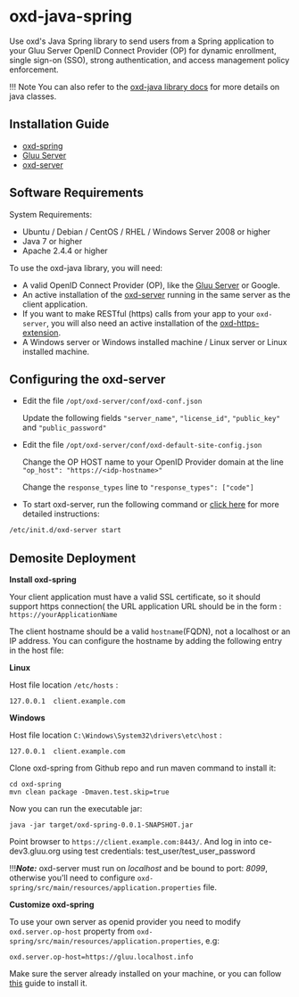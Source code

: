 # oxd-java-spring

Use oxd's Java Spring library to send users from a Spring application to your Gluu Server OpenID Connect Provider (OP) for dynamic enrollment, single sign-on (SSO), strong authentication, and access management policy enforcement.  

!!! Note
    You can also refer to the [oxd-java library docs](../languages/java/) for more details on java classes.


## Installation Guide

- [oxd-spring](https://github.com/GluuFederation/oxd-spring)
- [Gluu Server](https://gluu.org/docs/ce/3.1.2/installation-guide/install/)
- [oxd-server](../../../install/index.md)


## Software Requirements

System Requirements:

- Ubuntu / Debian / CentOS / RHEL / Windows Server 2008 or higher
- Java 7 or higher
- Apache 2.4.4 or higher

To use the oxd-java library, you will need:

- A valid OpenID Connect Provider (OP), like the [Gluu Server](https://gluu.org/docs/ce/installation-guide/install/) or Google.    
- An active installation of the [oxd-server](../../../install/index.md) running in the same server as the client application.
- If you want to make RESTful (https) calls from your app to your `oxd-server`, you will also need an active installation of the [oxd-https-extension](../../../oxd-https/start/index.md).  
- A Windows server or Windows installed machine / Linux server or Linux installed machine.


## Configuring the oxd-server

- Edit the file `/opt/oxd-server/conf/oxd-conf.json` 

    Update the following fields `"server_name"`, `"license_id"`, `"public_key"` and `"public_password"`

- Edit the file `/opt/oxd-server/conf/oxd-default-site-config.json`

    Change the OP HOST name to your OpenID Provider domain at the line `"op_host": "https://<idp-hostname>"`

    Change the `response_types` line to `"response_types": ["code"]`

- To start oxd-server, run the following command or [click here](../../../install/index.md) for more detailed instructions:

```bash
/etc/init.d/oxd-server start
```


## Demosite Deployment

**Install oxd-spring**

Your client application must have a valid SSL certificate, so it should support https connection(  the URL application URL should be in the form : `https://yourApplicationName`    

The client hostname should be a valid `hostname`(FQDN), not a localhost or an IP address. You can configure the hostname by adding the following entry in the host file:

**Linux**

Host file location `/etc/hosts` :

`127.0.0.1  client.example.com`  

**Windows**

Host file location `C:\Windows\System32\drivers\etc\host` :

`127.0.0.1  client.example.com`

Clone oxd-spring from Github repo and run maven command to install it:
```
cd oxd-spring 
mvn clean package -Dmaven.test.skip=true
```

Now you can run the executable jar:
```
java -jar target/oxd-spring-0.0.1-SNAPSHOT.jar
```

Point browser to `https://client.example.com:8443/`. And log in into ce-dev3.gluu.org using test credentials: test_user/test_user_password 

!!!***Note:*** 
    oxd-server must run on *localhost* and be bound to port: *8099*, otherwise you'll need to configure `oxd-spring/src/main/resources/application.properties` file.


**Customize oxd-spring**

To use your own server as openid provider you need to modify `oxd.server.op-host` property from `oxd-spring/src/main/resources/application.properties`, e.g:

```
oxd.server.op-host=https://gluu.localhost.info
```

Make sure the server already installed on your machine, or you can follow 
[this](https://gluu.org/docs/ce/latest/installation-guide/install/) guide to install it.

